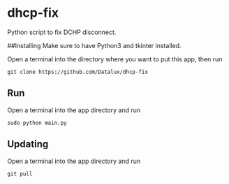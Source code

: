 # dhcp-fix
Python script to fix DCHP disconnect.

##Installing
Make sure to have Python3 and tkinter installed.

Open a terminal into the directory where you want to put this app, then run

`git clone https://github.com/Datalux/dhcp-fix`

## Run
Open a terminal into the app directory and run

`sudo python main.py`

## Updating

Open a terminal into the app directory and run

`git pull`

